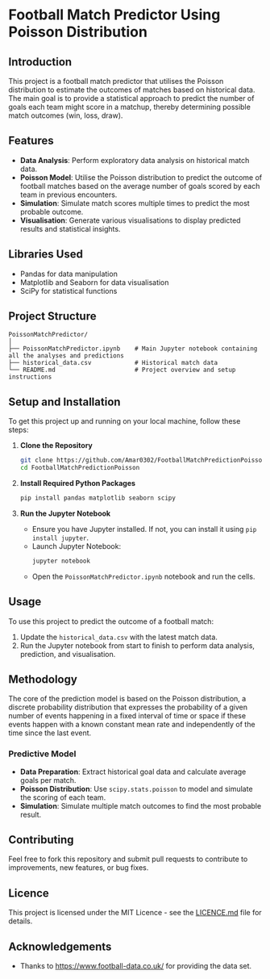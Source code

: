 # Football Match Predictor Using Poisson Distribution

## Introduction
This project is a football match predictor that utilises the Poisson distribution to estimate the outcomes of matches based on historical data. The main goal is to provide a statistical approach to predict the number of goals each team might score in a matchup, thereby determining possible match outcomes (win, loss, draw).

## Features
- **Data Analysis**: Perform exploratory data analysis on historical match data.
- **Poisson Model**: Utilise the Poisson distribution to predict the outcome of football matches based on the average number of goals scored by each team in previous encounters.
- **Simulation**: Simulate match scores multiple times to predict the most probable outcome.
- **Visualisation**: Generate various visualisations to display predicted results and statistical insights.

## Libraries Used
- Pandas for data manipulation
- Matplotlib and Seaborn for data visualisation
- SciPy for statistical functions

## Project Structure
```
PoissonMatchPredictor/
│
├── PoissonMatchPredictor.ipynb    # Main Jupyter notebook containing all the analyses and predictions
├── historical_data.csv            # Historical match data 
└── README.md                      # Project overview and setup instructions
```

## Setup and Installation
To get this project up and running on your local machine, follow these steps:

1. **Clone the Repository**
   ```bash
   git clone https://github.com/Amar0302/FootballMatchPredictionPoisson
   cd FootballMatchPredictionPoisson
   ```

2. **Install Required Python Packages**
   ```bash
   pip install pandas matplotlib seaborn scipy
   ```

3. **Run the Jupyter Notebook**
   - Ensure you have Jupyter installed. If not, you can install it using `pip install jupyter`.
   - Launch Jupyter Notebook:
     ```bash
     jupyter notebook
     ```
   - Open the `PoissonMatchPredictor.ipynb` notebook and run the cells.

## Usage
To use this project to predict the outcome of a football match:

1. Update the `historical_data.csv` with the latest match data.
2. Run the Jupyter notebook from start to finish to perform data analysis, prediction, and visualisation.

## Methodology
The core of the prediction model is based on the Poisson distribution, a discrete probability distribution that expresses the probability of a given number of events happening in a fixed interval of time or space if these events happen with a known constant mean rate and independently of the time since the last event.

### Predictive Model
- **Data Preparation**: Extract historical goal data and calculate average goals per match.
- **Poisson Distribution**: Use `scipy.stats.poisson` to model and simulate the scoring of each team.
- **Simulation**: Simulate multiple match outcomes to find the most probable result.

## Contributing
Feel free to fork this repository and submit pull requests to contribute to improvements, new features, or bug fixes.

## Licence
This project is licensed under the MIT Licence - see the [LICENCE.md](LICENCE.md) file for details.

## Acknowledgements
- Thanks to https://www.football-data.co.uk/ for providing the data set.
